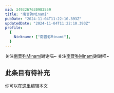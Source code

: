 ```yaml
---
mid: 3493267630983559
title: "南音弥Minami"
pubDate: "2024-11-04T11:22:10.393Z"
updatedDate: "2024-11-04T11:22:10.393Z"
profile:
  {
    Nickname: ["南音弥Minami"],
  }
---
```


关注[南音弥Minami](https://space.bilibili.com/3493267630983559)谢谢喵~ 关注[南音弥Minami](https://space.bilibili.com/3493267630983559)谢谢喵~

## 此条目有待补充
你可以在[这里](https://github.com/Yuhanawa/VTuber.ICU/edit/master/src/content/v/南音弥Minami/index.md)编辑本文
